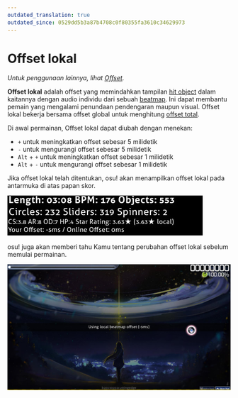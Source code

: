 ```yaml
---
outdated_translation: true
outdated_since: 0529dd5b3a87b4708c0f80355fa3610c34629973
---
```


# Offset lokal

*Untuk penggunaan lainnya, lihat [Offset](/wiki/Offset).*

**Offset lokal** adalah offset yang memindahkan tampilan [hit object](/wiki/Gameplay/Hit_object) dalam kaitannya dengan audio individu dari sebuah [beatmap](/wiki/Beatmap). Ini dapat membantu pemain yang mengalami penundaan pendengaran maupun visual. Offset lokal bekerja bersama offset global untuk menghitung [offset total](/wiki/Offset/Universal_offset).

Di awal permainan, Offset lokal dapat diubah dengan menekan:

- `+` untuk meningkatkan offset sebesar 5 milidetik
- `-` untuk mengurangi offset sebesar 5 milidetik
- `Alt` + `+` untuk meningkatkan offset sebesar 1 milidetik
- `Alt` + `-` untuk mengurangi offset sebesar 1 milidetik

Jika offset lokal telah ditentukan, osu! akan menampilkan offset lokal pada antarmuka di atas papan skor.

![Offset lokal](img/local-offset.jpg "Offset lokal")

osu! juga akan memberi tahu Kamu tentang perubahan offset lokal sebelum memulai permainan.

![Pemberitahuan offset lokal](img/local-offset-notice.png "Pemberitahuan offset lokal")
